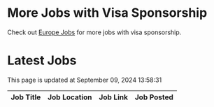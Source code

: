 # More Jobs with Visa Sponsorship

Check out [Europe Jobs](https://github.com/sureshparimi/europejobs#latest-jobs) for more jobs with visa sponsorship.

# Latest Jobs

This page is updated at September 09, 2024 13:58:31

| Job Title | Job Location | Job Link | Job Posted |
| --- | --- | --- | --- |
